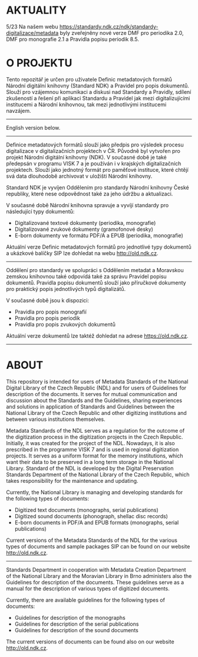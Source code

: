 # AKTUALITY #

5/23
Na našem webu https://standardy.ndk.cz/ndk/standardy-digitalizace/metadata byly zveřejněny nové verze DMF pro periodika 2.0, DMF pro monografie 2.1 a Pravidla popisu periodik 8.5.

# O PROJEKTU #

Tento repozitář je určen pro uživatele Definic metadatových formátů Národní digitální knihovny (Standard NDK) a Pravidel pro popis dokumentů. Slouží pro vzájemnou komunikaci a diskusi nad Standardy a Pravidly, sdílení zkušeností a řešení při aplikaci Standardu a Pravidel jak mezi digitalizujícími institucemi a Národní knihovnou, tak mezi jednotlivými institucemi navzájem.

***

English version below.

***

Definice metadatových formátů slouží jako předpis pro výsledek procesu digitalizace v digitalizačních projektech v ČR. Původně byl vytvořen pro projekt Národní digitální knihovny (NDK). V současné době je také předepsán v programu VISK 7 a je používán i v krajských digitalizačních projektech. Slouží jako jednotný formát pro paměťové instituce, které chtějí svá data dlouhodobě archivovat v uložišti Národní knihovny.

Standard NDK je vyvíjen Oddělením pro standardy Národní knihovny České republiky, které nese odpovědnost také za jeho údržbu a aktualizaci. 

V současné době Národní knihovna spravuje a vyvíjí standardy pro následující typy dokumentů:

-	Digitalizované textové dokumenty (periodika, monografie)
-	Digitalizované zvukové dokumenty (gramofonové desky)
-	E-born dokumenty ve formátu PDF/A a EPUB (periodika, monografie)

Aktuální verze Definic metadatových formátů pro jednotlivé typy dokumentů a ukázkové balíčky SIP lze dohledat na webu http://old.ndk.cz. 

***

Oddělení pro standardy ve spolupráci s Oddělením metadat a Moravskou zemskou knihovnou také odpovídá také za správu Pravidel popisu dokumentů. Pravidla popisu dokumentů slouží jako příručkové dokumenty pro praktický popis jednotlivých typů digitalizátů. 

V současné době jsou k dispozici: 

-	Pravidla pro popis monografií 
-	Pravidla pro popis periodik 
-	Pravidla pro popis zvukových dokumentů

Aktuální verze dokumentů lze taktéž dohledat na adrese https://old.ndk.cz. 

*******
# ABOUT #

This repository is intended for users of Metadata Standards of the National Digital Library of the Czech Republic (NDL) and for users of Guidelines for description of the documents. It serves for mutual communication and discussion about the Standards and the Guidelines, sharing experiences and solutions in application of Standards and Guidelines between the National Library of the Czech Republic and other digitizing institutions and between various institutions themselves.

Metadata Standards of the NDL serves as a regulation for the outcome of the digitization process in the digitization projects in the Czech Republic. Initially, it was created for the project of the NDL. Nowadays, it is also prescribed in the programme VISK 7 and is used in regional digitization projects. It serves as a uniform format for the memory institutions, which want their data to be preserved in a long term storage in the National Library.
Standard of the NDL is developed by the Digital Preservation Standards Department of the National Library of the Czech Republic, which takes responsibility for the maintenance and updating.
 
Currently, the National Library is managing and developing standards for the following types of documents:

- Digitized text documents (monographs, serial publications)
- Digitized sound documents (phonograph, shellac disc records)
- E-born documents in PDF/A and EPUB formats (monographs, serial publications)

Current versions of the Metadata Standards of the NDL for the various types of documents and sample packages SIP can be found on our website http://old.ndk.cz.

***

Standards Department in cooperation with Metadata Creation Department of the National Library and the Moravian Library in Brno administers also the Guidelines for description of the documents. These guidelines serve as a manual for the description of various types of digitized documents.



Currently, there are available guidelines for the following types of documents:

- Guidelines for description of the monographs
- Guidelines for description of the serial publications
- Guidelines for description of the sound documents
 
The current versions of documents can be found also on our website http://old.ndk.cz.


